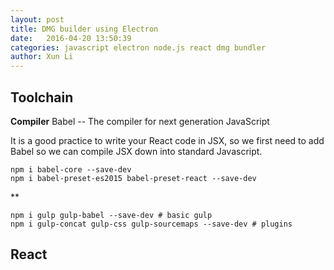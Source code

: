```yaml
---
layout: post
title: DMG builder using Electron
date:   2016-04-20 13:50:39
categories: javascript electron node.js react dmg bundler
author: Xun Li
---
```


## Toolchain

**Compiler**  Babel -- The compiler for next generation JavaScript

It is a good practice to write your React code in JSX,  so we first need to add Babel so we can compile JSX down into standard Javascript.
```
npm i babel-core --save-dev 
npm i babel-preset-es2015 babel-preset-react --save-dev
```

**
```
npm i gulp gulp-babel --save-dev # basic gulp
npm i gulp-concat gulp-css gulp-sourcemaps --save-dev # plugins
```

## React
